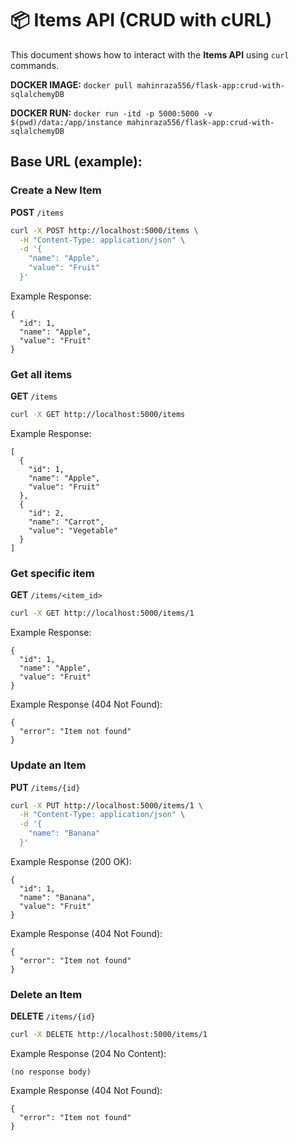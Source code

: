 # 📦 Items API (CRUD with cURL)

This document shows how to interact with the **Items API** using `curl` commands.

**DOCKER IMAGE:** `docker pull mahinraza556/flask-app:crud-with-sqlalchemyDB`

**DOCKER RUN:** `docker run -itd -p 5000:5000 -v $(pwd)/data:/app/instance mahinraza556/flask-app:crud-with-sqlalchemyDB`

## Base URL (example):

### Create a New Item

**POST** `/items`

```bash
curl -X POST http://localhost:5000/items \
  -H "Content-Type: application/json" \
  -d '{
    "name": "Apple",
    "value": "Fruit"
  }'
```
Example Response:
```
{
  "id": 1,
  "name": "Apple",
  "value": "Fruit"
}

```

### Get all items

**GET** `/items`

```bash
curl -X GET http://localhost:5000/items
```
Example Response:
```
[
  {
    "id": 1,
    "name": "Apple",
    "value": "Fruit"
  },
  {
    "id": 2,
    "name": "Carrot",
    "value": "Vegetable"
  }
]

```

### Get specific item

**GET** `/items/<item_id>`

```bash
curl -X GET http://localhost:5000/items/1
```
Example Response:
```
{
  "id": 1,
  "name": "Apple",
  "value": "Fruit"
}

```
Example Response (404 Not Found):
```
{
  "error": "Item not found"
}
```

### Update an Item

**PUT** `/items/{id}`

```bash
curl -X PUT http://localhost:5000/items/1 \
  -H "Content-Type: application/json" \
  -d '{
    "name": "Banana"
  }'
```
Example Response (200 OK):
```
{
  "id": 1,
  "name": "Banana",
  "value": "Fruit"
}

```
Example Response (404 Not Found):
```
{
  "error": "Item not found"
}
```

### Delete an Item

**DELETE** `/items/{id}`

```bash
curl -X DELETE http://localhost:5000/items/1
```
Example Response (204 No Content):
```
(no response body)
```
Example Response (404 Not Found):
```
{
  "error": "Item not found"
}
```


